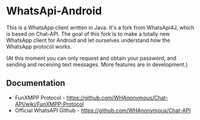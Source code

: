 WhatsApi-Android
================

This is a WhatsApp client written in Java. It's a fork from WhatsApi4J, which is based on Chat-API.
The goal of this fork is to make a totally new WhatsApp client for Android and let ourselves understand how the WhatsApp protocol works.

(At this moment you can only request and obtain your password, and sending and receiving text messages. More features are in development.)

## Documentation
* FunXMPP Protocol - https://github.com/WHAnonymous/Chat-API/wiki/FunXMPP-Protocol
* Official WhatsAPI Github - https://github.com/WHAnonymous/Chat-API
